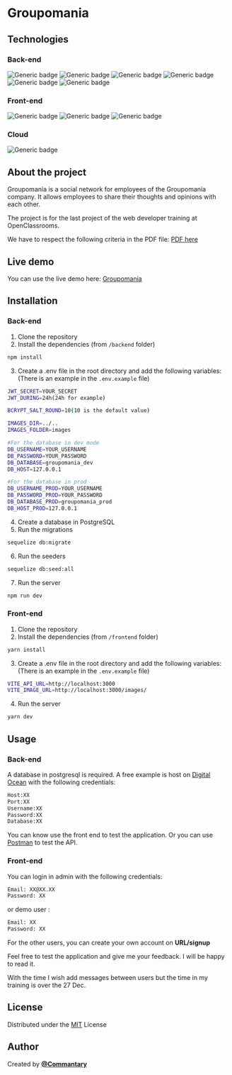# Groupomania

## Technologies

### Back-end
![Generic badge](https://img.shields.io/badge/JavaScript-323330?style=for-the-badge&logo=javascript&logoColor=F7DF1E)
![Generic badge](https://img.shields.io/badge/Node.js-43853D?style=for-the-badge&logo=node.js&logoColor=white)
![Generic badge](https://img.shields.io/badge/Express.js-404D59?style=for-the-badge)
![Generic badge](https://img.shields.io/badge/PostgreSQL-316192?style=for-the-badge&logo=postgresql&logoColor=white)
![Generic badge](https://img.shields.io/badge/sequelize-323330?style=for-the-badge&logo=sequelize&logoColor=blue)
![Generic badge](https://img.shields.io/badge/json%20web%20tokens-323330?style=for-the-badge&logo=json-web-tokens&logoColor=pink)

### Front-end
![Generic badge](https://img.shields.io/badge/Vue.js-35495E?style=for-the-badge&logo=vue.js&logoColor=4FC08D)
![Generic badge](https://img.shields.io/badge/TypeScript-007ACC?style=for-the-badge&logo=typescript&logoColor=white)
![Generic badge](https://img.shields.io/badge/Sass-CC6699?style=for-the-badge&logo=sass&logoColor=white)

### Cloud
![Generic badge]( 	https://img.shields.io/badge/Digital_Ocean-0080FF?style=for-the-badge&logo=DigitalOcean&logoColor=white)



## About the project

Groupomania is a social network for employees of the Groupomania company. It allows employees to share their thoughts and opinions with each other.

The project is for the last project of the web developer training at OpenClassrooms.

We have to respect the following criteria in the PDF file: [PDF here](https://course.oc-static.com/projects/DWJ_FR_P7/DW+P7+28-09-2022+Sce%CC%81nario.pdf)

## Live demo
You can use the live demo here: [Groupomania](https://tommy-moreau.com/)

## Installation

### Back-end
1. Clone the repository
2. Install the dependencies (from `/backend` folder)
```bash 
npm install
```
3. Create a .env file in the root directory and add the following variables: (There is an example in the `.env.example` file)
```bash
JWT_SECRET=YOUR_SECRET
JWT_DURING=24h(24h for example)

BCRYPT_SALT_ROUND=10(10 is the default value)

IMAGES_DIR=../..
IMAGES_FOLDER=images

#For the database in dev mode
DB_USERNAME=YOUR_USERNAME
DB_PASSWORD=YOUR_PASSWORD
DB_DATABASE=groupomania_dev
DB_HOST=127.0.0.1

#For the database in prod
DB_USERNAME_PROD=YOUR_USERNAME
DB_PASSWORD_PROD=YOUR_PASSWORD
DB_DATABASE_PROD=groupomania_prod
DB_HOST_PROD=127.0.0.1
```
4. Create a database in PostgreSQL
5. Run the migrations
```bash
sequelize db:migrate
```
6. Run the seeders
```bash
sequelize db:seed:all
```
7. Run the server
```bash
npm run dev
```

### Front-end
1. Clone the repository
2. Install the dependencies (from `/frontend` folder)
```bash
yarn install
```
3. Create a .env file in the root directory and add the following variables: (There is an example in the `.env.example` file)
```bash
VITE_API_URL=http://localhost:3000
VITE_IMAGE_URL=http://localhost:3000/images/
```
4. Run the server
```bash
yarn dev
```

## Usage
### Back-end
A database in postgresql is required. A free example is host on [Digital Ocean](https://www.digitalocean.com/) with the following credentials:
```bash
Host:XX
Port:XX
Username:XX
Password:XX
Database:XX
```

You can know use the front end to test the application.
Or you can use [Postman](https://www.postman.com/) to test the API.

### Front-end
You can login in admin with the following credentials:
```bash
Email: XX@XX.XX
Password: XX
```

or demo user :
```bash
Email: XX
Password: XX
```

For the other users, you can create your own account on **URL/signup**

Feel free to test the application and give me your feedback. I will be happy to read it.

With the time I wish add messages between users but the time in my training is over the 27 Dec.

## License
Distributed under the [MIT](https://choosealicense.com/licenses/mit/) License

## Author
Created by [**@Commantary**](https://github.com/Commantary)
